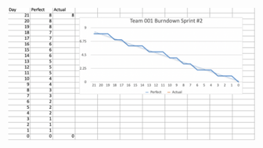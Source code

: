 ![Screenshot_2023-02-23_at_1.51.46_PM](uploads/07a2d2bcd192ef458c0ca9ca37cec93f/Screenshot_2023-02-23_at_1.51.46_PM.png)